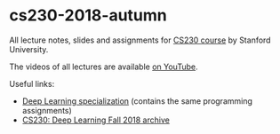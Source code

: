 # cs230-2018-autumn

All lecture notes, slides and assignments for [CS230 course](http://cs230.stanford.edu/) by Stanford University.

The videos of all lectures are available [on YouTube](https://www.youtube.com/playlist?list=PLoROMvodv4rOABXSygHTsbvUz4G_YQhOb).

Useful links:
- [Deep Learning specialization](https://github.com/limberc/deeplearning.ai) (contains the same programming assignments)
- [CS230: Deep Learning Fall 2018 archive](http://web.archive.org/web/20181222175143/https://cs230.stanford.edu/)
